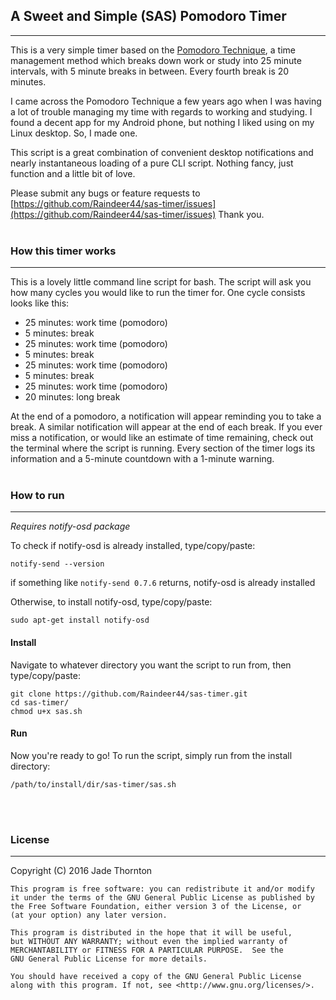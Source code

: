 ## A Sweet and Simple (SAS) Pomodoro Timer
---
This is a very simple timer based on the [Pomodoro Technique](https://en.wikipedia.org/wiki/Pomodoro_Technique), a time management method which breaks down work or study into 25 minute intervals, with 5 minute breaks in between. Every fourth break is 20 minutes.

I came across the Pomodoro Technique a few years ago when I was having a lot of trouble managing my time with regards to working and studying. I found a decent app for my Android phone, but nothing I liked using on my Linux desktop. So, I made one.

This script is a great combination of convenient desktop notifications and nearly instantaneous loading of a pure CLI script. Nothing fancy, just function and a little bit of love.

Please submit any bugs or feature requests to [https://github.com/Raindeer44/sas-timer/issues](https://github.com/Raindeer44/sas-timer/issues) Thank you.
<br>
<br>

### How this timer works
---
This is a lovely little command line script for bash. The script will ask you how many cycles you would like to run the timer for. One cycle consists looks like this:

* 25 minutes: work time (pomodoro)
* 5 minutes: break
* 25 minutes: work time (pomodoro)
* 5 minutes: break
* 25 minutes: work time (pomodoro)
* 5 minutes: break
* 25 minutes: work time (pomodoro)
* 20 minutes: long break

At the end of a pomodoro, a notification will appear reminding you to take a break. A similar notification will appear at the end of each break. If you ever miss a notification, or would like an estimate of time remaining, check out the terminal where the script is running. Every section of the timer logs its information and a 5-minute countdown with a 1-minute warning.
<br>
<br>

### How to run
---
*Requires notify-osd package*

To check if notify-osd is already installed, type/copy/paste:


    notify-send --version


if something like `notify-send 0.7.6` returns, notify-osd is already installed

Otherwise, to install notify-osd, type/copy/paste:


    sudo apt-get install notify-osd


#### Install

Navigate to whatever directory you want the script to run from, then type/copy/paste:


    git clone https://github.com/Raindeer44/sas-timer.git
    cd sas-timer/
    chmod u+x sas.sh


#### Run

Now you're ready to go! To run the script, simply run from the install directory:

    /path/to/install/dir/sas-timer/sas.sh

<br>
<br>

### License
---
Copyright (C) 2016 Jade Thornton

    This program is free software: you can redistribute it and/or modify
    it under the terms of the GNU General Public License as published by
    the Free Software Foundation, either version 3 of the License, or
    (at your option) any later version.

    This program is distributed in the hope that it will be useful,
    but WITHOUT ANY WARRANTY; without even the implied warranty of
    MERCHANTABILITY or FITNESS FOR A PARTICULAR PURPOSE.  See the
    GNU General Public License for more details.

    You should have received a copy of the GNU General Public License
    along with this program. If not, see <http://www.gnu.org/licenses/>.

